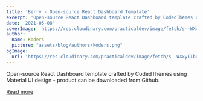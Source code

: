```yaml
---
title: 'Berry - Open-source React Dashboard Template'
excerpt: 'Open-source React Dashboard template crafted by CodedThemes using Material UI design - product can be downloaded from Github.'
date: '2021-05-08'
coverImage: 'https://res.cloudinary.com/practicaldev/image/fetch/s--WXxyIIbU--/c_imagga_scale,f_auto,fl_progressive,h_420,q_auto,w_1000/https://raw.githubusercontent.com/admin-dashboards/berry-free-react-admin-template/main/media/react-dashboard-berry-screen.png'
author:
  name: Koders
  picture: "assets/blog/authors/koders.png"
ogImage:
  url: 'https://res.cloudinary.com/practicaldev/image/fetch/s--WXxyIIbU--/c_imagga_scale,f_auto,fl_progressive,h_420,q_auto,w_1000/https://raw.githubusercontent.com/admin-dashboards/berry-free-react-admin-template/main/media/react-dashboard-berry-screen.png'
---
```


Open-source React Dashboard template crafted by CodedThemes using Material UI design - product can be downloaded from Github.

[Read more](https://dev.to/sm0ke/berry-open-source-react-dashboard-template-4fdn)
